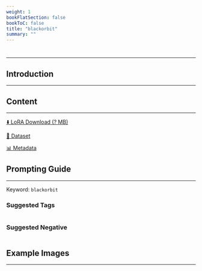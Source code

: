 ```yaml
---
weight: 1
bookFlatSection: false
bookToC: false
title: "blackorbit"
summary: ""
---
```


<!--markdownlint-disable MD025 MD033 -->

# 

---

## Introduction

---


## Content

---

[⬇️ LoRA Download (? MB)]()

[📐 Dataset]()

[📊 Metadata]()

## Prompting Guide

---

Keyword: `blackorbit`

### Suggested Tags

```md
```

### Suggested Negative

```md
```

## Example Images

---

<div class="image-grid">
  <div class="image-grid-container">
    <a href="">
    </a>
    <a href="">
    </a>
  </div>
</div>
